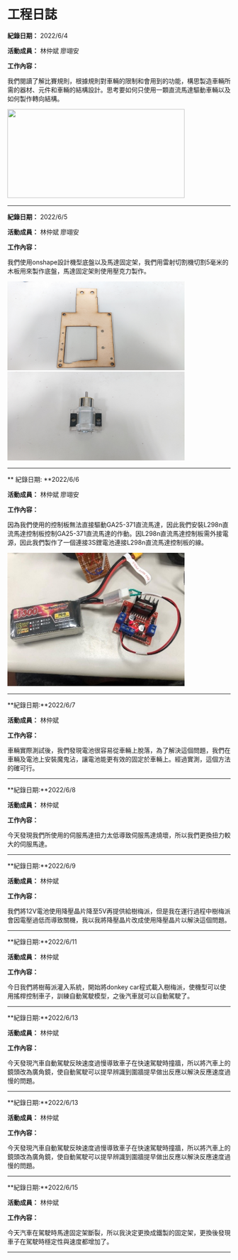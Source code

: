 # 工程日誌

**紀錄日期：** 2022/6/4

**活動成員：** 林仲斌 廖翊安

**工作內容：**

我們閱讀了解比賽規則，根據規則對車輛的限制和會用到的功能，構思製造車輛所需的器材、元件和車輛的結構設計。思考要如何只使用一顆直流馬達驅動車輛以及如何製作轉向結構。

<img src="https://user-images.githubusercontent.com/106851896/172031276-6a408fec-511a-47a5-b74f-9277aee1894b.JPG" width="400" height="200"/><br/>
*****
**紀錄日期：** 2022/6/5

**活動成員：** 林仲斌 廖翊安

**工作內容：**

我們使用onshape設計機型底盤以及馬達固定架，我們用雷射切割機切割5毫米的木板用來製作底盤，馬達固定架則使用壓克力製作。

<img src= "https://github.com/2008linchungpin/Future_Engineer/blob/main/photo/DSC_0013.JPG" width="400" height="200">  <img src= "https://github.com/2008linchungpin/Future_Engineer/blob/main/photo/DSC_0014.JPG" width="400" height="200"><br/>
*****
** 紀錄日期: **2022/6/6

**活動成員：** 林仲斌 廖翊安

**工作內容：**

因為我們使用的控制板無法直接驅動GA25-371直流馬達，因此我們安裝L298n直流馬達控制板控制GA25-371直流馬達的作動。因L298n直流馬達控制板需外接電源，因此我們製作了一個連接3S鋰電池連接L298n直流馬達控制板的線。

<img src= "https://github.com/2008linchungpin/Future_Engineer/blob/main/photo/123.jpg" width="400" height="300">

*****

**紀錄日期:**2022/6/7

**活動成員：** 林仲斌

**工作內容：**

車輛實際測試後，我們發現電池很容易從車輛上脫落，為了解決這個問題，我們在車輛及電池上安裝魔鬼沾，讓電池能更有效的固定於車輛上。經過實測，這個方法的確可行。

*****

**紀錄日期:**2022/6/8

**活動成員：** 林仲斌

**工作內容：**

今天發現我們所使用的伺服馬達扭力太低導致伺服馬達燒壞，所以我們更換扭力較大的伺服馬達。

*****

**紀錄日期:**2022/6/9

**活動成員：** 林仲斌

**工作內容：**

我們將12V電池使用降壓晶片降至5V再提供給樹梅派，但是我在運行過程中樹梅派會因電壓過低而導致關機，我以我將降壓晶片改成使用降壓晶片以解決這個問題。

*****

**紀錄日期:**2022/6/11

**活動成員：** 林仲斌

**工作內容：**

今日我們將樹莓派灌入系統，開始將donkey car程式載入樹梅派，使機型可以使用搖桿控制車子，訓練自動駕駛模型，之後汽車就可以自動駕駛了。

*****

**紀錄日期:**2022/6/13

**活動成員：** 林仲斌

**工作內容：**

今天發現汽車自動駕駛反映速度過慢導致車子在快速駕駛時撞牆，所以將汽車上的鏡頭改為廣角鏡，使自動駕駛可以提早辨識到圍牆提早做出反應以解決反應速度過慢的問題。

*****

**紀錄日期:**2022/6/13

**活動成員：** 林仲斌

**工作內容：**

今天發現汽車自動駕駛反映速度過慢導致車子在快速駕駛時撞牆，所以將汽車上的鏡頭改為廣角鏡，使自動駕駛可以提早辨識到圍牆提早做出反應以解決反應速度過慢的問題。

*****


**紀錄日期:**2022/6/15

**活動成員：** 林仲斌

**工作內容：**

今天汽車在駕駛時馬達固定架斷裂，所以我決定更換成鐵製的固定架，更換後發現車子在駕駛時穩定性與速度都增加了。

*****

